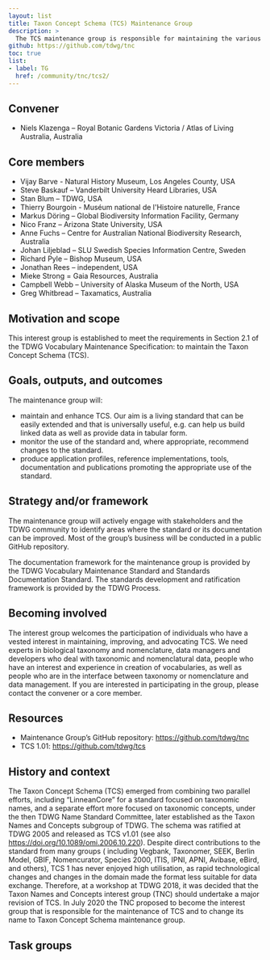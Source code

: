 ```yaml
---
layout: list
title: Taxon Concept Schema (TCS) Maintenance Group
description: >
  The TCS maintenance group is responsible for maintaining the various components of the TCS standard. That includes managing suggested changes to the vocabulary, providing usage guidelines and examples, and ensuring the preservation and stability of metadata related to components of the standard. 
github: https://github.com/tdwg/tnc
toc: true
list:
- label: TG
  href: /community/tnc/tcs2/
---
```


## Convener

- Niels Klazenga – Royal Botanic Gardens Victoria / Atlas of Living Australia, Australia

## Core members

- Vijay Barve - Natural History Museum, Los Angeles County, USA
- Steve Baskauf – Vanderbilt University Heard Libraries, USA
- Stan Blum – TDWG, USA
- Thierry Bourgoin - Muséum national de l'Histoire naturelle, France
- Markus Döring – Global Biodiversity Information Facility, Germany
- Nico Franz – Arizona State University, USA
- Anne Fuchs – Centre for Australian National Biodiversity Research, Australia
- Johan Liljeblad – SLU Swedish Species Information Centre, Sweden
- Richard Pyle – Bishop Museum, USA
- Jonathan Rees – independent, USA
- Mieke Strong = Gaia Resources, Australia
- Campbell Webb – University of Alaska Museum of the North, USA
- Greg Whitbread – Taxamatics, Australia

## Motivation and scope

This interest group is established to meet the requirements in Section 2.1 of the TDWG Vocabulary Maintenance Specification: to maintain the Taxon Concept Schema (TCS).

## Goals, outputs, and outcomes

The maintenance group will:

- maintain and enhance TCS. Our aim is a living standard that can be easily extended and that is universally useful, e.g. can help us build linked data as well as provide data in tabular form.
- monitor the use of the standard and, where appropriate, recommend changes to the standard.
- produce application profiles, reference implementations, tools, documentation and publications promoting the appropriate use of the standard.

## Strategy and/or framework

The maintenance group will actively engage with stakeholders and the TDWG community to identify areas where the standard or its documentation can be improved. Most of the group’s business will be conducted in a public GitHub repository.

The documentation framework for the maintenance group is provided by the TDWG Vocabulary Maintenance Standard and Standards Documentation Standard. The standards development and ratification framework is provided by the TDWG Process.

## Becoming involved

The interest group welcomes the participation of individuals who have a vested interest in maintaining, improving, and advocating TCS. We need experts in biological taxonomy and nomenclature, data managers and developers who deal with taxonomic and nomenclatural data, people who have an interest and experience in creation of vocabularies, as well as people who are in the interface between taxonomy or nomenclature and data management. If you are interested in participating in the group, please contact the convener or a core member.

## Resources

- Maintenance Group’s GitHub repository: <https://github.com/tdwg/tnc>
- TCS 1.01: <https://github.com/tdwg/tcs>

## History and context

The Taxon Concept Schema (TCS) emerged from combining two parallel efforts, including “LinneanCore” for a standard focused on taxonomic names, and a separate effort more focused on taxonomic concepts, under the then TDWG Name Standard Committee, later established as the Taxon Names and Concepts subgroup of TDWG. The schema was ratified at TDWG 2005 and released as TCS v1.01 (see also <https://doi.org/10.1089/omi.2006.10.220>). Despite direct contributions to the standard from many groups ( including Vegbank, Taxonomer, SEEK, Berlin Model, GBIF, Nomencurator, Species 2000, ITIS, IPNI, APNI, Avibase, eBird, and others), TCS 1 has never enjoyed high utilisation, as rapid technological changes and changes in the domain made the format less suitable for data exchange. Therefore, at a workshop at TDWG 2018, it was decided that the Taxon Names and Concepts interest group (TNC) should undertake a major revision of TCS. In July 2020 the TNC proposed to become the interest group that is responsible for the maintenance of TCS and to change its name to Taxon Concept Schema maintenance group.

## Task groups

<!-- list will be inserted below content -->
